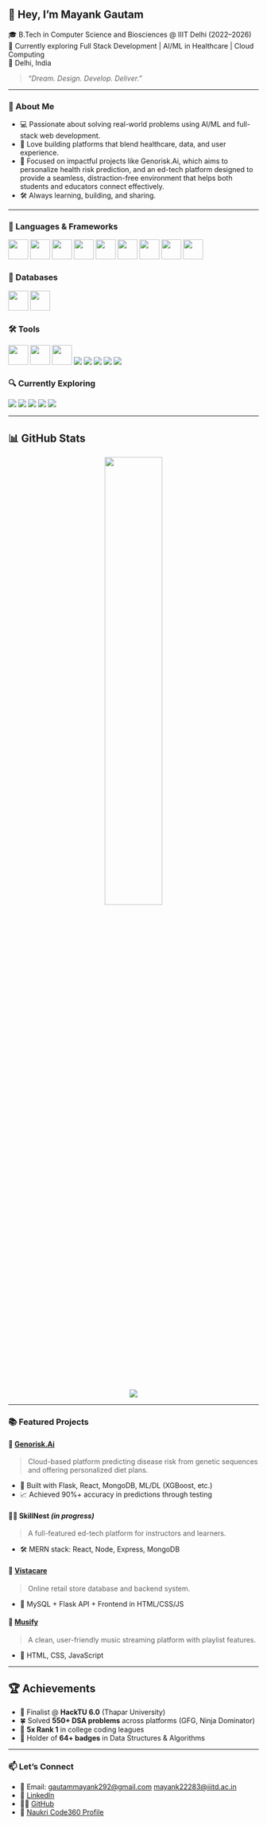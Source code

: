 ## 👋 Hey, I’m Mayank Gautam

🎓 B.Tech in Computer Science and Biosciences @ IIIT Delhi (2022–2026)  
🌱 Currently exploring Full Stack Development | AI/ML in Healthcare | Cloud Computing   
📍 Delhi, India

> *“Dream. Design. Develop. Deliver.”*  

---

### 🚀 About Me
- 💻 Passionate about solving real-world problems using AI/ML and full-stack web development.
- 🧠 Love building platforms that blend healthcare, data, and user experience.
- 🎯 Focused on impactful projects like Genorisk.Ai, which aims to personalize health risk prediction, and an ed-tech platform designed to provide a seamless, distraction-free environment that helps both students and educators connect effectively.
- 🛠️ Always learning, building, and sharing.

---

### 🔧 Languages & Frameworks
<p>
  <img src="https://cdn.jsdelivr.net/gh/devicons/devicon/icons/python/python-original.svg" width="40"/>
  <img src="https://cdn.jsdelivr.net/gh/devicons/devicon/icons/javascript/javascript-original.svg" width="40"/>
  <img src="https://cdn.jsdelivr.net/gh/devicons/devicon/icons/cplusplus/cplusplus-original.svg" width="40"/>
  <img src="https://cdn.jsdelivr.net/gh/devicons/devicon/icons/html5/html5-original.svg" width="40"/>
  <img src="https://cdn.jsdelivr.net/gh/devicons/devicon/icons/css3/css3-original.svg" width="40"/>
  <img src="https://cdn.jsdelivr.net/gh/devicons/devicon/icons/react/react-original.svg" width="40"/>
  <img src="https://cdn.jsdelivr.net/gh/devicons/devicon/icons/express/express-original.svg" width="40"/>
  <img src="https://cdn.jsdelivr.net/gh/devicons/devicon/icons/nodejs/nodejs-original.svg" width="40"/>
  <img src="https://cdn.jsdelivr.net/gh/devicons/devicon/icons/flask/flask-original.svg" width="40"/>
</p>

### 💾 Databases
<p>
  <img src="https://cdn.jsdelivr.net/gh/devicons/devicon/icons/mongodb/mongodb-original.svg" width="40"/>
  <img src="https://cdn.jsdelivr.net/gh/devicons/devicon/icons/mysql/mysql-original.svg" width="40"/>
</p>

### 🛠 Tools
<p>
  <img src="https://cdn.jsdelivr.net/gh/devicons/devicon/icons/vscode/vscode-original.svg" width="40"/>
  <img src="https://cdn.jsdelivr.net/gh/devicons/devicon/icons/github/github-original.svg" width="40"/>
  <img src="https://cdn.jsdelivr.net/gh/devicons/devicon/icons/intellij/intellij-original.svg" width="40"/>
  <img src="https://img.shields.io/badge/Postman-FF6C37?style=for-the-badge&logo=postman&logoColor=white"/>
  <img src="https://img.shields.io/badge/Figma-F24E1E?style=for-the-badge&logo=figma&logoColor=white"/>
  <img src="https://img.shields.io/badge/Canva-00C4CC?style=for-the-badge&logo=canva&logoColor=white"/>
  <img src="https://img.shields.io/badge/Miro-050038?style=for-the-badge&logo=miro&logoColor=white"/>
  <img src="https://img.shields.io/badge/WordPress-21759B?style=for-the-badge&logo=wordpress&logoColor=white"/>
</p>

### 🔍 Currently Exploring
<p>
  <img src="https://img.shields.io/badge/Cloud_Computing-blue?style=for-the-badge"/>
  <img src="https://img.shields.io/badge/Machine_Learning-yellowgreen?style=for-the-badge"/>
  <img src="https://img.shields.io/badge/Deep_Learning-ff69b4?style=for-the-badge"/>
  <img src="https://img.shields.io/badge/JWT_Auth-orange?style=for-the-badge"/>
  <img src="https://img.shields.io/badge/MERN_Stack-4CAF50?style=for-the-badge"/>
</p>

---

## 📊 GitHub Stats

<p align="center">
  <img src="https://github-readme-stats.vercel.app/api?username=mayankgautam&show_icons=true&theme=radical" width="48%" />
  <br/>
  <img src="https://streak-stats.demolab.com/?user=mayankgautam&theme=radical"/>
</p>


---
### 📚 Featured Projects

#### 🔬 [Genorisk.Ai](https://github.com/Karan54820/GenoriskAI)
> Cloud-based platform predicting disease risk from genetic sequences and offering personalized diet plans.  
- 🧠 Built with Flask, React, MongoDB, ML/DL (XGBoost, etc.)
- 📈 Achieved 90%+ accuracy in predictions through testing

#### 🧑‍🏫 SkillNest *(in progress)*
> A full-featured ed-tech platform for instructors and learners.  
- 🛠️ MERN stack: React, Node, Express, MongoDB

#### 🏪 [Vistacare](https://github.com/Mayankiiitd/Vistacare.com)
> Online retail store database and backend system.  
- 💾 MySQL + Flask API + Frontend in HTML/CSS/JS

#### 🎵 [Musify](https://github.com/Mayankiiitd/Musify.com)
> A clean, user-friendly music streaming platform with playlist features.  
- 🔧 HTML, CSS, JavaScript

---

## 🏆 Achievements

- 🥉 Finalist @ **HackTU 6.0** (Thapar University)
- 🍀 Solved **550+ DSA problems** across platforms (GFG, Ninja Dominator)
- 🥇 **5x Rank 1** in college coding leagues
- 🏅 Holder of **64+ badges** in Data Structures & Algorithms

---

### 📫 Let’s Connect

- 📧 Email: [gautammayank292@gmail.com](mailto:gautammayank292@gmail.com)  [mayank22283@iiitd.ac.in](mailto:mayank22283@iiitd.ac.in)  
- 🔗 [LinkedIn](https://www.linkedin.com/in/mayank-gautam-20a97b24b/)  
- 🧑‍💻 [GitHub](https://github.com/Mayankiiitd)  
- 🧠 [Naukri Code360 Profile](https://www.naukri.com/code360/profile/MayankIIITD)
